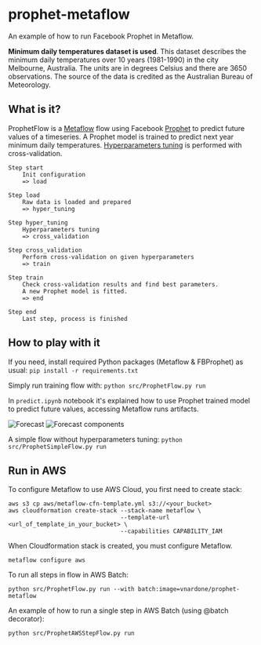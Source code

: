 # prophet-metaflow

An example of how to run Facebook Prophet in Metaflow. 

**Minimum daily temperatures dataset is used**.
This dataset describes the minimum daily temperatures over 10 years (1981-1990) in the city Melbourne, Australia. The units are in degrees Celsius and there are 3650 observations. The source of the data is credited as the Australian Bureau of Meteorology.

## What is it?

ProphetFlow is a [Metaflow](https://metaflow.org/) flow using Facebook [Prophet](https://facebook.github.io/prophet/) to predict future values of a timeseries. 
A Prophet model is trained to predict next year minimum daily temperatures. [Hyperparameters tuning](https://facebook.github.io/prophet/docs/diagnostics.html#hyperparameter-tuning) is performed with cross-validation. 

```
Step start
    Init configuration
    => load

Step load
    Raw data is loaded and prepared
    => hyper_tuning

Step hyper_tuning
    Hyperparameters tuning
    => cross_validation

Step cross_validation
    Perform cross-validation on given hyperparameters
    => train

Step train
    Check cross-validation results and find best parameters.
    A new Prophet model is fitted.
    => end

Step end
    Last step, process is finished
```

## How to play with it

If you need, install required Python packages (Metaflow & FBProphet) as usual: `pip install -r requirements.txt`

Simply run training flow with: `python src/ProphetFlow.py run`

In `predict.ipynb` notebook it's explained how to use Prophet trained model to predict future values, accessing Metaflow runs artifacts.

![Forecast](https://github.com/vittorio-nardone/prophet-metaflow/blob/main/img/forecast.png "Forecast")
![Forecast components](https://github.com/vittorio-nardone/prophet-metaflow/blob/main/img/forecast_components.png "Forecast components")

A simple flow without hyperparameters tuning: `python src/ProphetSimpleFlow.py run`

## Run in AWS

To configure Metaflow to use AWS Cloud, you first need to create stack:

```
aws s3 cp aws/metaflow-cfn-template.yml s3://<your_bucket>
aws cloudformation create-stack --stack-name metaflow \
                                --template-url <url_of_template_in_your_bucket> \
                                --capabilities CAPABILITY_IAM
```

When Cloudformation stack is created, you must configure Metaflow.

`metaflow configure aws`

To run all steps in flow in AWS Batch: 

`python src/ProphetFlow.py run --with batch:image=vnardone/prophet-metaflow`

An example of how to run a single step in AWS Batch (using @batch decorator):

`python src/ProphetAWSStepFlow.py run` 
